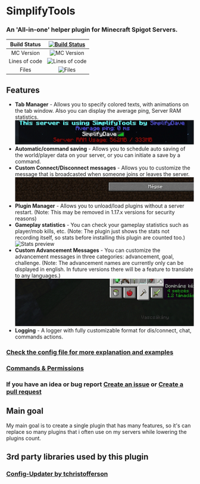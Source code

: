# SimplifyTools  
### An 'All-in-one' helper plugin for Minecraft Spigot Servers.
|  Build Status |                    [![Build Status](https://ci.dit-services.tk/job/SimplifyTools/badge/icon)](https://ci.dit-services.tk/job/SimplifyTools/)                   |
|:-------------:|:-----------------------------------------------------------------------------------------------------------------:|
|   MC Version  | ![ MC Version](https://ci.dit-services.tk/job/SimplifyTools/badge/icon?subject=MC&status=1.16.5&color=darkblue) |
| Lines of code |               ![ Lines of code](https://tokei.rs/b1/github/LabodiDavid/SimplifyTools?category=code)               |
|     Files     |                   ![ Files](https://tokei.rs/b1/github/LabodiDavid/SimplifyTools?category=files)                  |
## Features

 - **Tab Manager** - Allows you to specify colored texts, with animations on the tab window.
		 Also you can display the average ping, Server RAM statistics.
 ![Tab manager preview](docs/img/1.gif)
 - **Automatic/command saving** - Allows you to schedule auto saving of the world/player data on your server, or you can initiate a save by a command.
 - **Custom Connect/Disconnect messages** - Allows you to customize the message that is broadcasted when someone joins or leaves the server.
  ![Connect messages preview](docs/img/2.gif)
 - **Plugin Manager** - Allows you to unload/load plugins without a server restart.
 (Note: This may be removed in 1.17.x versions for security reasons)
 - **Gameplay statistics** - You can check your gameplay statistics such as player/mob kills, etc.
 (Note: The plugin just shows the stats not recording itself, so stats before installing this plugin are counted too.)
  ![Stats preview](docs/img/3.gif)
 - **Custom Advancement Messages** - You can customize the advancement messages in three categories: advancement, goal, challenge. 
 (Note: The advancement names are currently only can be displayed in english. In future versions there will be a feature to translate to any languages.)
  ![Advancement Messages preview](docs/img/4.gif)
 - **Logging** - A logger with fully customizable format for dis/connect, chat, commands actions.
### [Check the config file for more explanation and examples](https://github.com/LabodiDavid/SimplifyTools/blob/main/src/main/resources/config.yml)

### [Commands & Permissions](docs/cmd_perms.md)

### If you have an idea or bug report [Create an issue](https://github.com/LabodiDavid/SimplifyTools/issues/new/choose) or [Create a pull request](https://github.com/LabodiDavid/SimplifyTools/compare)

## Main goal
My main goal is to create a single plugin that has many features, so it's can replace so many plugins that i often use on my servers while lowering the plugins count.

## 3rd party libraries used by this plugin
### [Config-Updater by tchristofferson](https://github.com/tchristofferson/Config-Updater)